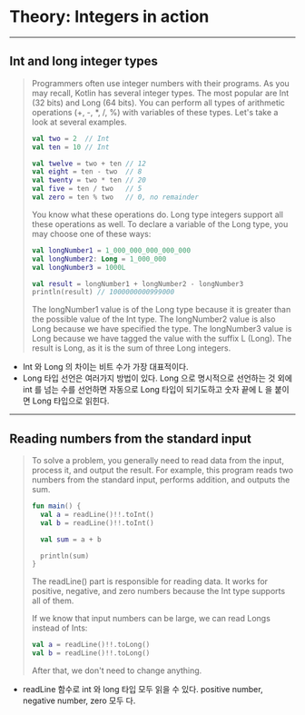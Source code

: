 # Theory: Integers in action

***

## Int and long integer types

> Programmers often use integer numbers with their programs. As you may recall, Kotlin has several integer types. The most popular are Int (32 bits) and Long (64 bits). You can perform all types of arithmetic operations (+, -, *, /, %) with variables of these types. Let's take a look at several examples.
>
> ````kotlin
> val two = 2  // Int
> val ten = 10 // Int
>
> val twelve = two + ten // 12
> val eight = ten - two  // 8
> val twenty = two * ten // 20
> val five = ten / two   // 5
> val zero = ten % two   // 0, no remainder
> ````
> 
> You know what these operations do. Long type integers support all these operations as well. To declare a variable of the Long type, you may choose one of these ways:
>
> ```kotlin
> val longNumber1 = 1_000_000_000_000_000
> val longNumber2: Long = 1_000_000
> val longNumber3 = 1000L
>
> val result = longNumber1 + longNumber2 - longNumber3
> println(result) // 1000000000999000
> ```
> 
> The longNumber1 value is of the Long type because it is greater than the possible value of the Int type. The longNumber2 value is also Long because we have specified the type. The longNumber3 value is Long because we have tagged the value with the suffix L (Long). The result is Long, as it is the sum of three Long integers.

- Int 와 Long 의 차이는 비트 수가 가장 대표적이다.
- Long 타입 선언은 여러가지 방법이 있다. Long 으로 명시적으로 선언하는 것 외에 int 를 넘는 수를 선언하면 자동으로 Long 타입이 되기도하고 숫자 끝에 L 을 붙이면 Long 타입으로 읽힌다.

***

## Reading numbers from the standard input

> To solve a problem, you generally need to read data from the input, process it, and output the result. For example, this program reads two numbers from the standard input, performs addition, and outputs the sum.
> 
> ```kotlin
> fun main() {
>   val a = readLine()!!.toInt()
>   val b = readLine()!!.toInt()
>
>   val sum = a + b
>
>   println(sum)
> }
> ```
> 
> The readLine() part is responsible for reading data. It works for positive, negative, and zero numbers because the Int type supports all of them.
>
> If we know that input numbers can be large, we can read Longs instead of Ints:
> 
> ```kotlin
> val a = readLine()!!.toLong()
> val b = readLine()!!.toLong()
> ```
> 
> After that, we don't need to change anything.

- readLine 함수로 int 와 long 타입 모두 읽을 수 있다. positive number, negative number, zero 모두 다. 